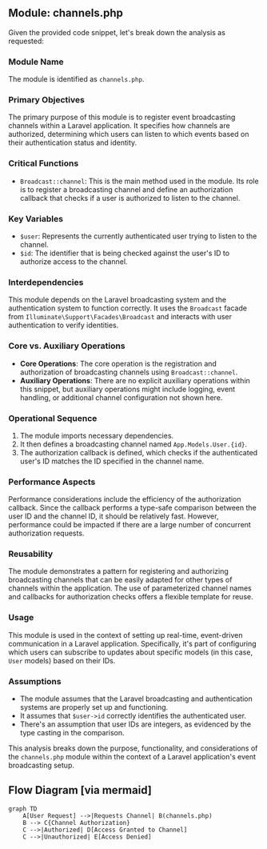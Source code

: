 ## Module: channels.php
Given the provided code snippet, let's break down the analysis as requested:

### Module Name
The module is identified as `channels.php`.

### Primary Objectives
The primary purpose of this module is to register event broadcasting channels within a Laravel application. It specifies how channels are authorized, determining which users can listen to which events based on their authentication status and identity.

### Critical Functions
- `Broadcast::channel`: This is the main method used in the module. Its role is to register a broadcasting channel and define an authorization callback that checks if a user is authorized to listen to the channel.

### Key Variables
- `$user`: Represents the currently authenticated user trying to listen to the channel.
- `$id`: The identifier that is being checked against the user's ID to authorize access to the channel.

### Interdependencies
This module depends on the Laravel broadcasting system and the authentication system to function correctly. It uses the `Broadcast` facade from `Illuminate\Support\Facades\Broadcast` and interacts with user authentication to verify identities.

### Core vs. Auxiliary Operations
- **Core Operations**: The core operation is the registration and authorization of broadcasting channels using `Broadcast::channel`.
- **Auxiliary Operations**: There are no explicit auxiliary operations within this snippet, but auxiliary operations might include logging, event handling, or additional channel configuration not shown here.

### Operational Sequence
1. The module imports necessary dependencies.
2. It then defines a broadcasting channel named `App.Models.User.{id}`.
3. The authorization callback is defined, which checks if the authenticated user's ID matches the ID specified in the channel name.

### Performance Aspects
Performance considerations include the efficiency of the authorization callback. Since the callback performs a type-safe comparison between the user ID and the channel ID, it should be relatively fast. However, performance could be impacted if there are a large number of concurrent authorization requests.

### Reusability
The module demonstrates a pattern for registering and authorizing broadcasting channels that can be easily adapted for other types of channels within the application. The use of parameterized channel names and callbacks for authorization checks offers a flexible template for reuse.

### Usage
This module is used in the context of setting up real-time, event-driven communication in a Laravel application. Specifically, it's part of configuring which users can subscribe to updates about specific models (in this case, `User` models) based on their IDs.

### Assumptions
- The module assumes that the Laravel broadcasting and authentication systems are properly set up and functioning.
- It assumes that `$user->id` correctly identifies the authenticated user.
- There's an assumption that user IDs are integers, as evidenced by the type casting in the comparison.

This analysis breaks down the purpose, functionality, and considerations of the `channels.php` module within the context of a Laravel application's event broadcasting setup.
## Flow Diagram [via mermaid]
```mermaid
graph TD
    A[User Request] -->|Requests Channel| B(channels.php)
    B --> C{Channel Authorization}
    C -->|Authorized| D[Access Granted to Channel]
    C -->|Unauthorized| E[Access Denied]
```
